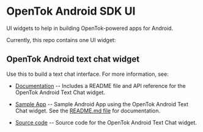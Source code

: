 # OpenTok Android SDK UI

UI widgets to help in building OpenTok-powered apps for Android.

Currently, this repo contains one UI widget:

## OpenTok Android text chat widget ##

Use this to build a text chat interface. For more information, see:

* [Documentation](/text-chat-docs/) -- Includes a README file and API reference for
  the OpenTok Android Text Chat widget.

* [Sample App](/text-chat-sample/) -- Sample Android App using the OpenTok Android Text Chat widget.
  See the [README.md file](/text-chat-sample/README.md) for documentation.

* [Source code](/text-chat/) -- Source code for the OpenTok Android Text Chat widget.
